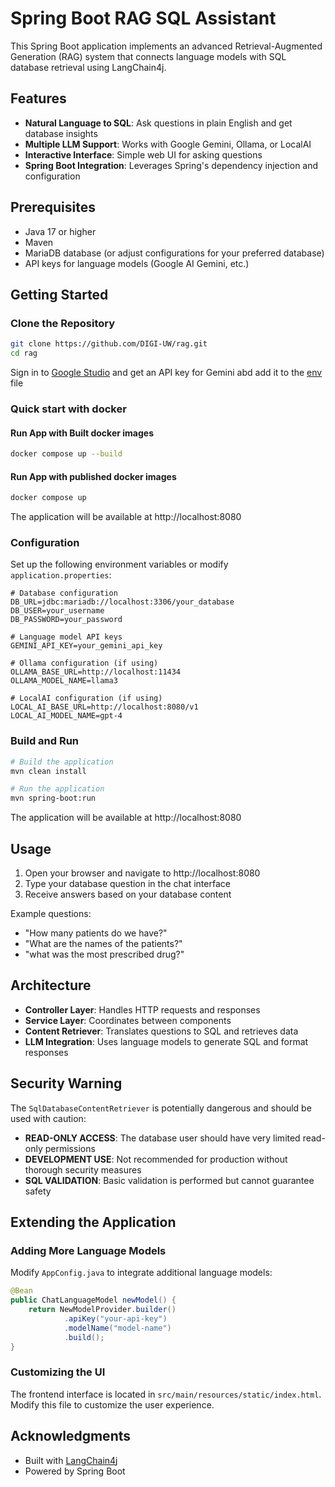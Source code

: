 # Spring Boot RAG SQL Assistant

This Spring Boot application implements an advanced Retrieval-Augmented Generation (RAG) system that connects language models with SQL database retrieval using LangChain4j.

## Features

- **Natural Language to SQL**: Ask questions in plain English and get database insights
- **Multiple LLM Support**: Works with Google Gemini, Ollama, or LocalAI
- **Interactive Interface**: Simple web UI for asking questions
- **Spring Boot Integration**: Leverages Spring's dependency injection and configuration

## Prerequisites

- Java 17 or higher
- Maven
- MariaDB database (or adjust configurations for your preferred database)
- API keys for language models (Google AI Gemini, etc.)

## Getting Started

### Clone the Repository

```bash
git clone https://github.com/DIGI-UW/rag.git
cd rag
```

Sign in  to [Google Studio](https://aistudio.google.com) and get an API key for Gemini abd add it to the [env](.env) file

### Quick start with docker

#### Run App with Built docker images

```bash
docker compose up --build

```

#### Run App with published docker images
```bash
docker compose up

```

The application will be available at http://localhost:8080

### Configuration

Set up the following environment variables or modify `application.properties`:

```properties
# Database configuration
DB_URL=jdbc:mariadb://localhost:3306/your_database
DB_USER=your_username
DB_PASSWORD=your_password

# Language model API keys
GEMINI_API_KEY=your_gemini_api_key

# Ollama configuration (if using)
OLLAMA_BASE_URL=http://localhost:11434
OLLAMA_MODEL_NAME=llama3

# LocalAI configuration (if using)
LOCAL_AI_BASE_URL=http://localhost:8080/v1
LOCAL_AI_MODEL_NAME=gpt-4
```

### Build and Run

```bash
# Build the application
mvn clean install

# Run the application
mvn spring-boot:run
```

The application will be available at http://localhost:8080

## Usage

1. Open your browser and navigate to http://localhost:8080
2. Type your database question in the chat interface
3. Receive answers based on your database content

Example questions:
- "How many patients do we have?"
- "What are the names of the patients?"
- "what was the most prescribed drug?"

## Architecture

- **Controller Layer**: Handles HTTP requests and responses
- **Service Layer**: Coordinates between components
- **Content Retriever**: Translates questions to SQL and retrieves data
- **LLM Integration**: Uses language models to generate SQL and format responses

## Security Warning

The `SqlDatabaseContentRetriever` is potentially dangerous and should be used with caution:

- **READ-ONLY ACCESS**: The database user should have very limited read-only permissions
- **DEVELOPMENT USE**: Not recommended for production without thorough security measures
- **SQL VALIDATION**: Basic validation is performed but cannot guarantee safety

## Extending the Application

### Adding More Language Models

Modify `AppConfig.java` to integrate additional language models:

```java
@Bean
public ChatLanguageModel newModel() {
    return NewModelProvider.builder()
            .apiKey("your-api-key")
            .modelName("model-name")
            .build();
}
```

### Customizing the UI

The frontend interface is located in `src/main/resources/static/index.html`. Modify this file to customize the user experience.

## Acknowledgments

- Built with [LangChain4j](https://github.com/langchain4j/langchain4j)
- Powered by Spring Boot